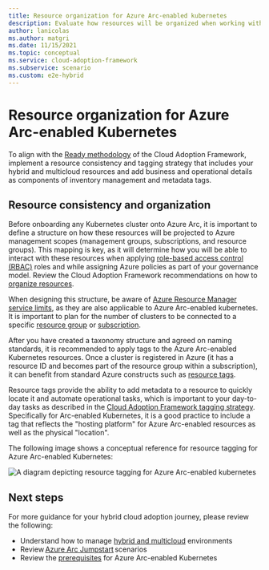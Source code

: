 ```yaml
---
title: Resource organization for Azure Arc-enabled kubernetes
description: Evaluate how resources will be organized when working with Azure Arc-enabled kubernetes
author: lanicolas
ms.author: matgri
ms.date: 11/15/2021
ms.topic: conceptual
ms.service: cloud-adoption-framework
ms.subservice: scenario
ms.custom: e2e-hybrid
---
```


# Resource organization for Azure Arc-enabled Kubernetes

To align with the [Ready methodology](../../ready/index.md) of the Cloud Adoption Framework, implement a resource consistency and tagging strategy that includes your hybrid and multicloud resources and add business and operational details as components of inventory management and metadata tags.

## Resource consistency and organization

Before onboarding any Kubernetes cluster onto Azure Arc, it is important to define a structure on how these resources will be projected to Azure management scopes (management groups, subscriptions, and resource groups). This mapping is key, as it will determine how you will be able to interact with these resources when applying [role-based access control (RBAC)](/azure/active-directory/roles/best-practices) roles and while assigning Azure policies as part of your governance model. Review the Cloud Adoption Framework recommendations on how to [organize resources](/azure/cloud-adoption-framework/ready/azure-setup-guide/organize-resources?tabs=AzureManagementGroupsAndHierarchy).

When designing this structure, be aware of [Azure Resource Manager service limits](/azure/azure-resource-manager/management/azure-subscription-service-limits), as they are also applicable to Azure Arc-enabled kubernetes. It is important to plan for the number of clusters to be connected to a specific [resource group](/azure/azure-resource-manager/management/azure-subscription-service-limits#resource-group-limits) or [subscription](/azure/azure-resource-manager/management/azure-subscription-service-limits#azure-kubernetes-service-limits).

After you have created a taxonomy structure and agreed on naming standards, it is recommended to apply tags to the Azure Arc-enabled Kubernetes resources. Once a cluster is registered in Azure (it has a resource ID and becomes part of the resource group within a subscription), it can benefit from standard Azure constructs such as [resource tags](/azure/cloud-adoption-framework/manage/hybrid/server/best-practices/arc-inventory-tagging).

Resource tags provide the ability to add metadata to a resource to quickly locate it and automate operational tasks, which is important to your day-to-day tasks as described in the [Cloud Adoption Framework tagging strategy](/azure/cloud-adoption-framework/ready/azure-best-practices/naming-and-tagging). Specifically for Arc-enabled Kubernetes, it is a good practice to include a tag that reflects the "hosting platform" for Azure Arc-enabled resources as well as the physical "location".

The following image shows a conceptual reference for resource tagging for Azure Arc-enabled Kubernetes:

![A diagram depicting resource tagging for Azure Arc-enabled kubernetes](./media/arc-enabled-kubernetes-resource-tagging.svg)

## Next steps

For more guidance for your hybrid cloud adoption journey, please review the following:

- Understand how to manage [hybrid and multicloud](./manage.md) environments
- Review [Azure Arc Jumpstart](https://azurearcjumpstart.io/azure_arc_jumpstart/azure_arc_k8s/day2/) scenarios
- Review the [prerequisites](/azure/azure-arc/kubernetes/quickstart-connect-cluster?tabs=azure-cli#prerequisites) for Azure Arc-enabled Kubernetes
